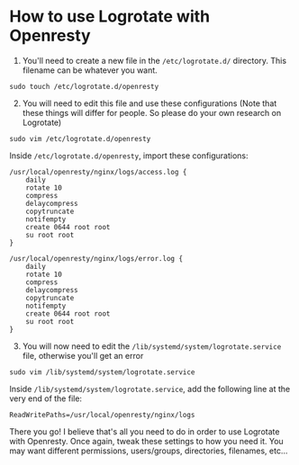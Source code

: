 # How to use Logrotate with Openresty

1. You'll need to create a new file in the `/etc/logrotate.d/` directory. This filename can be whatever you want.

```
sudo touch /etc/logrotate.d/openresty
```

2. You will need to edit this file and use these configurations (Note that these things will differ for people. So please do your own research on Logrotate)

```
sudo vim /etc/logrotate.d/openresty
```
Inside `/etc/logrotate.d/openresty`, import these configurations:

```
/usr/local/openresty/nginx/logs/access.log {
    daily
    rotate 10
    compress
    delaycompress
    copytruncate
    notifempty
    create 0644 root root
    su root root
}

/usr/local/openresty/nginx/logs/error.log {
    daily
    rotate 10
    compress
    delaycompress
    copytruncate
    notifempty
    create 0644 root root
    su root root
}
```

3. You will now need to edit the `/lib/systemd/system/logrotate.service` file, otherwise you'll get an error

```
sudo vim /lib/systemd/system/logrotate.service
```

Inside `/lib/systemd/system/logrotate.service`, add the following line at the very end of the file:

```
ReadWritePaths=/usr/local/openresty/nginx/logs
```

There you go! I believe that's all you need to do in order to use Logrotate with Openresty. Once again, tweak these settings to how you need it. You may want different permissions, users/groups, directories, filenames, etc...
